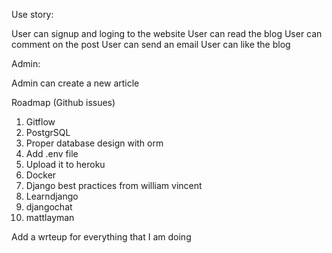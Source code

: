 
Use story:

User can signup and loging to the website
User can read the blog
User can comment on the post
User can send an email
User can like the blog


Admin:

Admin can create a new article

Roadmap (Github issues)

1. Gitflow
2. PostgrSQL
3. Proper database design with orm
4. Add .env file
5. Upload it to heroku
6. Docker
7. Django best practices from william vincent
8. Learndjango
9. djangochat
10. mattlayman

Add a wrteup for everything that I am doing


